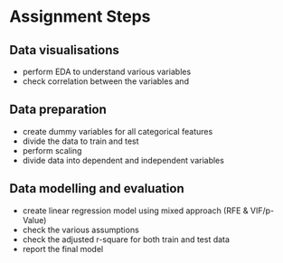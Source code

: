 # Assignment Steps

## Data visualisations
- perform EDA to understand various variables
- check correlation between the variables and

## Data preparation
- create dummy variables for all categorical features
- divide the data to train and test
- perform scaling
- divide data into dependent and independent variables

## Data modelling and evaluation
- create linear regression model using mixed approach (RFE & VIF/p-Value)
- check the various assumptions
- check the adjusted r-square for both train and test data
- report the final model
